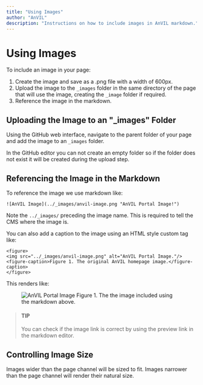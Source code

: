```yaml
---
title: "Using Images"
author: "AnVIL"
description: "Instructions on how to include images in AnVIL markdown."
---
```


# Using Images

To include an image in your page:

1. Create the image and save as a .png file with a width of 600px.
1. Upload the image to the ```_images``` folder in the same directory of the page that will use the image, creating the ```_image``` folder if required.
1. Reference the image in the markdown.

## Uploading the Image to an "_images" Folder

Using the GitHub web interface, navigate to the parent folder of your page and add the image to an `_images` folder. 

In the GitHub editor you can not create an empty folder so if the folder does not exist it will be created during the upload step.

## Referencing the Image in the Markdown

To reference the image we use markdown like:

```
![AnVIL Image](../_images/anvil-image.png "AnVIL Portal Image!")
```

Note the `../_images/` preceding the image name. This is required to tell the CMS where the image is. 

You can also add a caption to the image using an HTML style custom tag like:

```
<figure>
<img src="../_images/anvil-image.png" alt="AnVIL Portal Image."/>
<figure-caption>Figure 1. The original AnVIL homepage image.</figure-caption>
</figure>
```

This renders like:

<figure>
<img src="../_images/anvil-image.png" alt="AnVIL Portal Image"/>
<figure-caption>Figure 1. The the image included using the markdown above.</figure-caption>
</figure>

>#### TIP
>You can check if the image link is correct by using the preview link in the markdown editor.

## Controlling Image Size

Images wider than the page channel will be sized to fit. Images narrower than the page channel will render their natural size.
